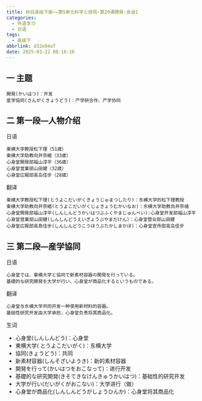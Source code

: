 ```yaml
---
title: 标日高级下册——第5单元科学と技術-第20课開発-会话1
categories:
  - 外语学习
  - 日语
tags:
  - 高级下
abbrlink: d32e04af
date: 2025-03-22 08:16:16
---
```

## 一 主题

```
開発(かいはつ)：开发
産学協同(さんがくきょうどう)：产学研合作、产学协同
```

<!--more-->

## 二 第一段—人物介绍

日语

```
東横大学教授松下理（51歳）
東横大学助教向井奈緒（33歳）
心身堂開発部福山淳平（36歳）
心身堂営業部山田健（32歳）
心身堂広報部高岛佳步（28歳）
```

翻译

```
東横大学教授松下理(とうよこだいがくきょうじゅまつしたり)：东横大学的松下理教授
東横大学助教向井奈緒(とうよこだいがくじょきょうむかいなお)：东横大学助教向井奈绪
心身堂開発部福山淳平(しんしんどうかいはつぶふくやまじゅんぺい):心身堂开发部福山淳平
心身堂営業部山田健(しんしんどうえいぎょうぶやまだけん)：心身堂营业部山田健
心身堂広報部高島佳歩(しんしんどうこうほうぶたかしまかほ)：心身堂宣传部高岛佳步
```

## 三 第二段—産学協同

日语

```
心身堂では、東横大学と協同で新素材容器の開発を行っている。
基礎的な研究開発を大学が行い、心身堂が商品化するというものである。
```

翻译

```
心身堂与东横大学共同开发一种使用新材料的容器。
基础性研究开发由大学承担，心身堂负责将其商品化。
```

生词

* 心身堂(しんしんどう)：心身堂
* 東横大学( とうよこだいがく)：东横大学
* 協同(きょうどう)：共同
* 新素材容器(しんそざいようき)：新的素材容器
* 開発を行って(かいはつをおこなって)：进行开发
* 基礎的な研究開発(きそてきなけんきゅうかいはつ)：基础性的研究开发
* 大学が行い(だいがくがおこない)：大学进行（做）
* 心身堂が商品化(しんしんどうがしょうひんか)：心身堂将其商品化
